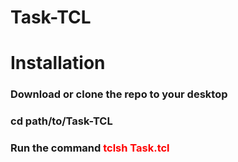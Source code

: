 # Task-TCL
<h1>Installation</h1>
<h3>Download or clone the repo to your desktop</h3>
<h3>cd path/to/Task-TCL</h3>
<h3>Run the command <span style="color:red">tclsh Task.tcl</span> </h3>
